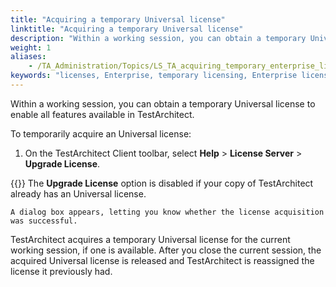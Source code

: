 ```yaml
--- 
title: "Acquiring a temporary Universal license"
linktitle: "Acquiring a temporary Universal license"
description: "Within a working session, you can obtain a temporary Universal license to enable all features available in TestArchitect."
weight: 1
aliases: 
    - /TA_Administration/Topics/LS_TA_acquiring_temporary_enterprise_license.html
keywords: "licenses, Enterprise, temporary licensing, Enterprise license, temporary licensing"
---
```


Within a working session, you can obtain a temporary Universal license to enable all features available in TestArchitect.

To temporarily acquire an Universal license:

1.  On the TestArchitect Client toolbar, select **Help** \> **License Server** \> **Upgrade License**.

{{<note>}} The **Upgrade License** option is disabled if your copy of TestArchitect already has an Universal license.

    A dialog box appears, letting you know whether the license acquisition was successful.


TestArchitect acquires a temporary Universal license for the current working session, if one is available. After you close the current session, the acquired Universal license is released and TestArchitect is reassigned the license it previously had.



